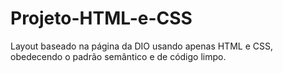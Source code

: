 # Projeto-HTML-e-CSS
Layout baseado na página da DIO usando apenas HTML e CSS, obedecendo o padrão semântico e de código limpo.
